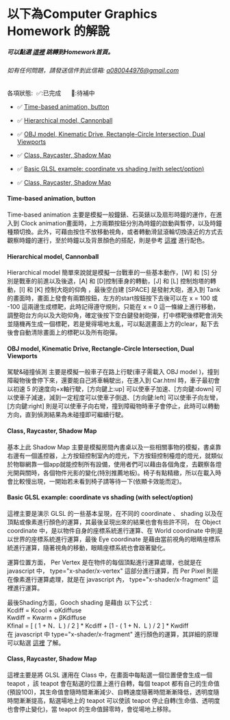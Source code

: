 # 以下為Computer Graphics Homework 的解說
   ##### 可以點選 [這裡](https://yuyeh.github.io/cghw/index.html) 跳轉到Homework首頁。
   ###### 如有任何問題，請發送信件到此信箱: a080044976@gmail.com
   
   各項狀態:&nbsp;&nbsp;✅:已完成&nbsp;&nbsp;&nbsp;&nbsp;&nbsp; 🔄:待補中
   
 * ✅ [Time-based animation, button](https://yuyeh.github.io/cghw/Clock.html)
 
 * ✅ [Hierarchical model, Cannonball](https://yuyeh.github.io/cghw/Tank.html)
 
 * ✅ [OBJ model, Kinematic Drive, Rectangle-Circle Intersection, Dual Viewports](https://yuyeh.github.io/cghw/Car.html)
 * ✅ [Class, Raycaster, Shadow Map](https://yuyeh.github.io/cghw/Shadowmap.html)

* ✅ [Basic GLSL example: coordinate vs shading (with select/option)](https://yuyeh.github.io/cghw/BasicGLSLExample.html)

* ✅ [Class, Raycaster, Shadow Map](https://yuyeh.github.io/cghw/GLSLInTeapotClass.html)

#### Time-based animation, button

Time-based animation 主要是模擬一般鐘錶、石英錶以及扇形時鐘的運作，在進入到 Clock animation畫面時，上方兩顆按鈕分別為時鐘的啟動與暫停，以及時鐘種類切換。此外，可藉由按住不放移動視角，或者轉動滑鼠滾輪切換遠近的方式去觀察時鐘的運行，至於時鐘以及背景顏色的搭配，則是參考 [這裡](https://www.beforafter.org/blog/2016/50-color-combinations) 進行配色。


#### Hierarchical model, Cannonball

Hierarchical model 簡單來說就是模擬一台戰車的一些基本動作，[W] 和 [S] 分別是戰車的前進以及後退，[A] 和 [D]控制車身的轉動，[J] 和 [L] 控制炮塔的轉動，[I] 和 [K] 控制大砲的仰角 ，最後空白建 [SPACE] 是發射大砲，進入到 Tank的畫面時，畫面上發會有兩顆按鈕，左方的start按鈕按下去後可以在 x = 100 或 -100 這兩邊生成標靶，此時記得遵守規則，只能在    x = 0 這一條線上進行移動，調整砲台方向以及大砲仰角，確定後按下空白鍵發射砲彈，打中標靶後標靶會消失並隨機再生成一個標靶，若是覺得場地太亂，可以點選畫面上方的clear，點下去後會自動清除畫面上的標靶以及所有砲彈。


#### OBJ model, Kinematic Drive, Rectangle-Circle Intersection, Dual Viewports

駕駛&碰撞偵測 主要是模擬一般車子在路上行駛(車子需載入 OBJ model )，撞到障礙物後會停下來，還要能自己將車輛駛出，在進入到 Car.html 時，車子最初會以初速 5 的速度向+x軸行駛，[方向鍵上:up] 可以使車子加速、[方向鍵:down] 可以使車子減速，減到一定程度可以使車子倒退、[方向鍵:left] 可以使車子向左彎，[方向鍵:right] 則是可以使車子向右彎，撞到障礙物時車子會停止，此時可以轉動方向，直到偵測結果為未碰撞即可繼續行駛。

#### Class, Raycaster, Shadow Map

基本上此 Shadow Map 主要是模擬房間內書桌以及一些相關事物的模擬，書桌靠右邊有一個遙控器，上方按鈕控制室內的燈光，下方按鈕控制檯燈的燈光，就類似於物聯網靠一個app就能控制所有設備，使用者們可以藉由各個角度，去觀察各燈光開與關時，各個物件光影的變化(特別推薦地板)。椅子有點精緻，所以在載入時會比較慢出現，一開始若未看到椅子請等待一下(依顯卡效能而定)。

#### Basic GLSL example: coordinate vs shading (with select/option)

這裡主要是演示 GLSL 的一些基本呈現，在不同的 coordinate 、 shading 以及在頂點或像素進行顏色的運算，其最後呈現出來的結果也會有些許不同， 在 Object coordinate 中，是以物件自身的座標系統進行運算、在 World coordinate 中則是以世界的座標系統進行運算，最後 Eye coordinate 是藉由當前視角的眼睛座標系統進行運算，隨著視角的移動，眼睛座標系統也會跟著變化。 

運算位置方面， Per Vertex 是在物件的每個頂點進行運算處理，也就是在 javascript 中， type="x-shader/x-vertex" 這部分進行運算，而 Per Pixel 則是在像素進行運算處理，就是在 javascript 內， type="x-shader/x-fragment" 這裡進行運算。

最後Shading方面，Gooch shading 是藉由 以下公式 :
    <br>Kcdiff = Kcool + αKdiffuse
    <br>Kwdiff = Kwarm + βKdiffuse
    <br>Kfinal = [ ( 1 + N．L ) / 2 ] * Kcdiff + [1 - ( 1 + N．L ) / 2 ] * Kwdiff    
在 javascript 中 type="x-shader/x-fragment" 進行顏色的運算，其詳細的原理可以點選 [這裡](https://lva.cg.tuwien.ac.at/ecg/wiki/doku.php?id=students:gooch) 了解。

#### Class, Raycaster, Shadow Map

這裡主要是將 GLSL 運用在 Class 中，在畫面中每點選一個位置便會生成一個 teapot ，該 teapot 會在點選的位置上進行自轉，每個 teapot 都有自己的生命值(預設100)，其生命值會隨時間漸漸減少、自轉速度隨著時間漸漸降低，透明度隨時間漸漸提高，點選場地上的 teapot 可以使該 teapot 停止自轉(生命值、透明度也會停止變化)，當 teapot 的生命值歸零時，會從場地上移除。


















